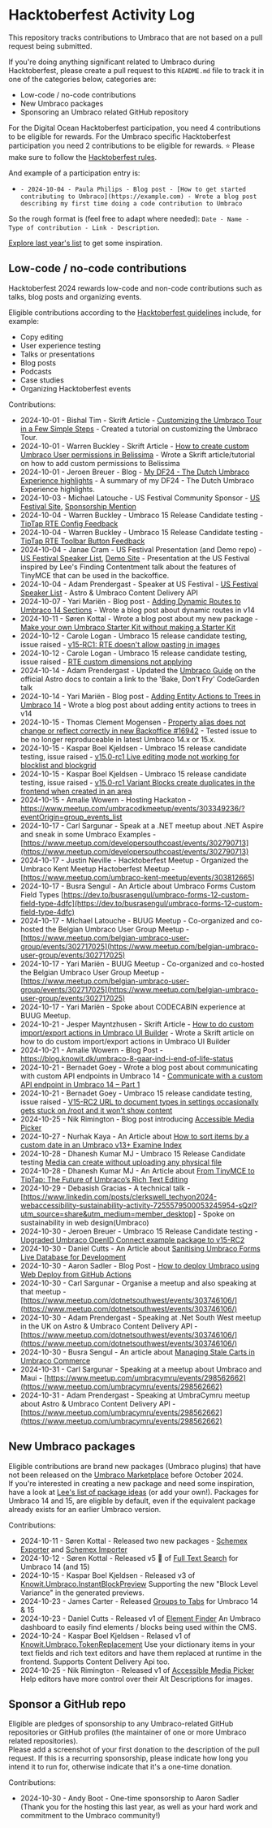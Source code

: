 # Hacktoberfest Activity Log
This repository tracks contributions to Umbraco that are not based on a pull request being submitted. 

If you're doing anything significant related to Umbraco during Hacktoberfest, please create a pull request to this `README.md` file to track it in one of the categories below, categories are:
 - Low-code / no-code contributions
 - New Umbraco packages
 - Sponsoring an Umbraco related GitHub repository

For the Digital Ocean Hacktoberfest participation, you need 4 contributions to be eligible for rewards. For the Umbraco specific Hacktoberfest participation you need 2 contributions to be eligible for rewards. ⭐ Please make sure to follow the [Hacktoberfest rules](https://hacktoberfest.com/participation/#contributors).

And example of a participation entry is:

- `- 2024-10-04 - Paula Philips - Blog post - [How to get started contributing to Umbraco](https://example.com) - Wrote a blog post describing my first time doing a code contribution to Umbraco`

So the rough format is (feel free to adapt where needed): `Date - Name - Type of contribution - Link - Description`.

[Explore last year's list](ARCHIVE2023.md) to get some inspiration.


## Low-code / no-code contributions

Hacktoberfest 2024 rewards low-code and non-code contributions such as talks, blog posts and organizing events.

Eligible contributions according to the [Hacktoberfest guidelines](https://hacktoberfest.com/participation/#low-or-non-code) include, for example:

- Copy editing
- User experience testing
- Talks or presentations
- Blog posts
- Podcasts
- Case studies
- Organizing Hacktoberfest events

Contributions:

<!-- Add your low code/no code contribution here-->
- 2024-10-01 - Bishal Tim - Skrift Article - [Customizing the Umbraco Tour in a Few Simple Steps](https://skrift.io/issues/customizing-the-umbraco-tour-in-a-few-simple-steps/) - Created a tutorial on customizing the Umbraco Tour.
- 2024-10-01 - Warren Buckley - Skrift Article - [How to create custom Umbraco User permissions in Belissima](https://skrift.io/issues/how-to-create-custom-umbraco-user-permissions-in-belissima/) - Wrote a Skrift article/tutorial on how to add custom permissions to Belissima
- 2024-10-01 - Jeroen Breuer - Blog - [My DF24 - The Dutch Umbraco Experience highlights](https://www.jeroenbreuer.nl/blog/my-df24-the-dutch-umbraco-experience-highlights/) - A summary of my DF24 - The Dutch Umbraco Experience highlights.
- 2024-10-03 - Michael Latouche - US Festival Community Sponsor - [US Festival Site](https://umbracofestival.us), [Sponsorship Mention](https://www.linkedin.com/feed/update/urn:li:activity:7236750976001449984/?actorCompanyId=1577318)
- 2024-10-04 - Warren Buckley - Umbraco 15 Release Candidate testing - [TipTap RTE Config Feedback](https://github.com/umbraco/Umbraco-CMS/issues/17188)
- 2024-10-04 - Warren Buckley - Umbraco 15 Release Candidate testing - [TipTap RTE Toolbar Button Feedback](https://github.com/umbraco/Umbraco-CMS/issues/17190)
- 2024-10-04 - Janae Cram - US Festival Presentation (and Demo repo) - [US Festival Speaker List](https://umbracofestival.us/speakers/), [Demo Site](https://github.com/naepalm/TinyMcePresentation) - Presentation at the US Festival inspired by Lee's Finding Contentment talk about the features of TinyMCE that can be used in the backoffice.
- 2024-10-04 - Adam Prendergast - Speaker at US Festival - [US Festival Speaker List](https://umbracofestival.us/speakers/) - Astro & Umbraco Content Delivery API
- 2024-10-07 - Yari Mariën - Blog post - [Adding Dynamic Routes to Umbraco 14 Sections](https://dev.to/yinzy00/adding-dynamic-routes-and-views-to-custom-umbraco-14-sections-3dcm) - Wrote a blog post about dynamic routes in v14
- 2024-10-11 - Søren Kottal - Wrote a blog post about my new package - [Make your own Umbraco Starter Kit without making a Starter Kit](https://dev.to/skttl/make-your-own-umbraco-starter-kit-without-making-a-starter-kit-53lo)
- 2024-10-12 - Carole Logan - Umbraco 15 release candidate testing, issue raised - [v15-RC1: RTE doesn't allow pasting in images](https://github.com/umbraco/Umbraco-CMS/issues/17258)
- 2024-10-12 - Carole Logan - Umbraco 15 release candidate testing, issue raised - [RTE custom dimensions not applying](https://github.com/umbraco/Umbraco-CMS/issues/17259)
- 2024-10-14 - Adam Prendergast - Updated the [Umbraco Guide](https://docs.astro.build/en/guides/cms/umbraco/#community-resources) on the official Astro docs to contain a link to the 'Bake, Don't Fry' CodeGarden talk
- 2024-10-14 - Yari Mariën - Blog post - [Adding Entity Actions to Trees in Umbraco 14](https://dev.to/yinzy00/adding-entity-actions-to-trees-in-umbraco-14-2ao9) - Wrote a blog post about adding entity actions to trees in v14
- 2024-10-15 - Thomas Clement Mogensen - [Property alias does not change or reflect correctly in new Backoffice #16942](https://github.com/umbraco/Umbraco-CMS/issues/16942) - Tested issue to be no longer reproduceable in latest Umbraco 14.x or 15.x.
- 2024-10-15 - Kaspar Boel Kjeldsen - Umbraco 15 release candidate testing, issue raised - [v15.0-rc1 Live editing mode not working for blocklist and blockgrid](https://github.com/umbraco/Umbraco-CMS/issues/17274)
- 2024-10-15 - Kaspar Boel Kjeldsen - Umbraco 15 release candidate testing, issue raised - [v15.0-rc1 Variant Blocks create duplicates in the frontend when created in an area](https://github.com/umbraco/Umbraco-CMS/issues/17282)
- 2024-10-15 - Amalie Wowern - Hosting Hackaton - https://www.meetup.com/umbracodkmeetup/events/303349236/?eventOrigin=group_events_list
- 2024-10-17 - Carl Sargunar - Speak at a .NET meetup about .NET Aspire and sneak in some Umbraco Examples - [https://www.meetup.com/developersouthcoast/events/302790713](https://www.meetup.com/developersouthcoast/events/302790713)
- 2024-10-17 - Justin Neville - Hacktoberfest Meetup - Organized the Umbraco Kent Meetup Hactoberfest Meetup - [https://www.meetup.com/umbraco-kent-meetup/events/303812665]
- 2024-10-17 - Busra Sengul - An Article about Umbraco Forms Custom Field Types [https://dev.to/busrasengul/umbraco-forms-12-custom-field-type-4dfc](https://dev.to/busrasengul/umbraco-forms-12-custom-field-type-4dfc)
- 2024-10-17 - Michael Latouche - BUUG Meetup - Co-organized and co-hosted the Belgian Umbraco User Group Meetup - [https://www.meetup.com/belgian-umbraco-user-group/events/302717025](https://www.meetup.com/belgian-umbraco-user-group/events/302717025)
- 2024-10-17 - Yari Mariën - BUUG Meetup - Co-organized and co-hosted the Belgian Umbraco User Group Meetup - [https://www.meetup.com/belgian-umbraco-user-group/events/302717025](https://www.meetup.com/belgian-umbraco-user-group/events/302717025)
- 2024-10-17 - Yari Mariën - Spoke about CODECABIN experience at BUUG Meetup.
- 2024-10-21 - Jesper Mayntzhusen - Skrift Article - [How to do custom import/export actions in Umbraco UI Builder](tbd) - Wrote a Skrift article on how to do custom import/export actions in Umbraco UI Builder
- 2024-10-21 - Amalie Wowern - Blog Post - https://blog.knowit.dk/umbraco-8-gaar-ind-i-end-of-life-status
- 2024-10-21 - Bernadet Goey - Wrote a blog post about communicating with custom API endpoints in Umbraco 14 - [Communicate with a custom API endpoint in Umbraco 14 – Part 1](https://tech.ilionx.com/communicate-with-a-custom-api-endpoint-in-umbraco-14-part-1/)
- 2024-10-21 - Bernadet Goey - Umbraco 15 release candidate testing, issue raised - [V15-RC2 URL to document types in settings occasionally gets stuck on /root and it won't show content](https://github.com/umbraco/Umbraco-CMS/issues/17326)
- 2024-10-25 - Nik Rimington - Blog post introducing [Accessible Media Picker](https://www.justnik.me/blog/introducing-accessible-media-picker-for-umbraco-v13)
- 2024-10-27 - Nurhak Kaya - An Article about [How to sort items by a custom date in an Umbraco v13+ Examine Index](https://www.nurhakkaya.com/2024/10/how-to-sort-items-by-custom-date-in.html)
- 2024-10-28 - Dhanesh Kumar MJ - Umbraco 15 Release Candidate testing [Media can create without uploading any physical file](https://github.com/umbraco/Umbraco-CMS/issues/17372)
- 2024-10-28 - Dhanesh Kumar MJ - An Article about [From TinyMCE to TipTap: The Future of Umbraco’s Rich Text Editing](https://medium.com/@dev.mjdhanesh/from-tinymce-to-tiptap-the-future-of-umbracos-rich-text-editing-e09a77317fda)
- 2024-10-29 - Debasish Gracias - A technical talk - [https://www.linkedin.com/posts/clerkswell_techyon2024-webaccessibility-sustainability-activity-7255579500053245954-sQzI?utm_source=share&utm_medium=member_desktop] - Spoke on sustainability in web design(Umbraco) 
- 2024-10-30 - Jeroen Breuer - Umbraco 15 Release Candidate testing - [Upgraded Umbraco OpenID Connect example package to v15-RC2](https://github.com/jbreuer/Umbraco-OpenIdConnect-Example/commit/184f92baec7d35c5982ec3f61223f970150c0764)
- 2024-10-30 - Daniel Cutts - An Article about [Sanitising Umbraco Forms Live Database for Development](https://dev.to/potatocutts/sanitising-umbraco-forms-live-database-for-development-6eb)
- 2024-10-30 - Aaron Sadler - Blog Post - [How to deploy Umbraco using Web Deploy from GitHub Actions](https://umbhost.net/blog/2024/10/how-to-deploy-umbraco-using-web-deploy-from-github-actions)
- 2024-10-30 - Carl Sargunar - Organise a meetup and also speaking at that meetup - [https://www.meetup.com/dotnetsouthwest/events/303746106/](https://www.meetup.com/dotnetsouthwest/events/303746106/)
- 2024-10-30 - Adam Prendergast - Speaking at .Net South West meetup in the UK on Astro & Umbraco Content Delivery API - [https://www.meetup.com/dotnetsouthwest/events/303746106/](https://www.meetup.com/dotnetsouthwest/events/303746106/)
- 2024-10-30 - Busra Sengul - An article about [Managing Stale Carts in Umbraco Commerce](https://dev.to/busrasengul/managing-stale-carts-in-umbraco-commerce-2092)
- 2024-10-31 - Carl Sargunar - Speaking at a meetup about Umbraco and Maui - [https://www.meetup.com/umbracymru/events/298562662](https://www.meetup.com/umbracymru/events/298562662)
- 2024-10-31 - Adam Prendergast - Speaking at UmbraCymru meetup about Astro & Umbraco Content Delivery API - [https://www.meetup.com/umbracymru/events/298562662](https://www.meetup.com/umbracymru/events/298562662)

## New Umbraco packages

Eligible contributions are brand new packages (Umbraco plugins) that have not been released on the [Umbraco Marketplace](https://marketplace.umbraco.com/) before October 2024.  
If you're interested in creating a new package and need some inspiration, have a look at [Lee's list of package ideas](https://github.com/leekelleher/umbraco-package-ideas/issues) (or add your own!).
Packages for Umbraco 14 and 15, are eligible by default, even if the equivalent package already exists for an earlier Umbraco version.

Contributions:

- 2024-10-11 - Søren Kottal - Released two new packages - [Schemex Exporter](https://marketplace.umbraco.com/package/umbraco.community.schemex.exporter) and [Schemex Importer](https://marketplace.umbraco.com/package/umbraco.community.schemex.importer)
- 2024-10-12 - Søren Kottal - Released v5 🫨 of [Full Text Search](https://marketplace.umbraco.com/package/our.umbraco.fulltextsearch) for Umbraco 14 (and 15)
- 2024-10-15 - Kaspar Boel Kjeldsen - Released v3 of [Knowit.Umbraco.InstantBlockPreview](https://marketplace.umbraco.com/package/knowit.umbraco.instantblockpreview) Supporting the new "Block Level Variance" in the generated previews.
- 2024-10-23  - James Carter - Released [Groups to Tabs](https://marketplace.umbraco.com/package/jcdcdev.umbraco.groupstotabs) for Umbraco 14 & 15
- 2024-10-23 - Daniel Cutts - Released v1 of [Element Finder](https://marketplace.umbraco.com/package/pixelbuilders.umbraco.elementfinder) An Umbraco dashboard to easily find elements / blocks being used within the CMS.
- 2024-10-24 - Kaspar Boel Kjeldsen - Relased v1 of [Knowit.Umbraco.TokenReplacement](https://marketplace.umbraco.com/package/knowit.umbraco.tokenreplacement) Use your dictionary items in your text fields and rich text editors and have them replaced at runtime in the frontend. Supports Content Delivery Api too.
- 2024-10-25 - Nik Rimington - Released v1 of [Accessible Media Picker](https://marketplace.umbraco.com/package/hcs.media.accessiblemediapicker) Help editors have more control over their Alt Descriptions for images.

## Sponsor a GitHub repo

Eligible are pledges of sponsorship to any Umbraco-related GitHub repositories or GitHub profiles (the maintainer of one or more Umbraco related repositories).  
Please add a screenshot of your first donation to the description of the pull request. If this is a recurring sponsorship, please indicate how long you intend it to run for, otherwise indicate that it's a one-time donation.

Contributions:

- 2024-10-30 - Andy Boot - One-time sponsorship to Aaron Sadler (Thank you for the hosting this last year, as well as your hard work and commitment to the Umbraco community!)

<!-- Add your sponsorship contribution here-->
